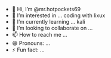 - 👋 Hi, I’m @mr.hotpockets69
- 👀 I’m interested in ... coding with lixux
- 🌱 I’m currently learning ... kali
- 💞️ I’m looking to collaborate on ...
- 📫 How to reach me ...
- 😄 Pronouns: ...
- ⚡ Fun fact: ...

<!---
848488jj/848488jj is a ✨ special ✨ repository because its `README.md` (this file) appears on your GitHub profile.
You can click the Preview link to take a look at your changes.
--->
